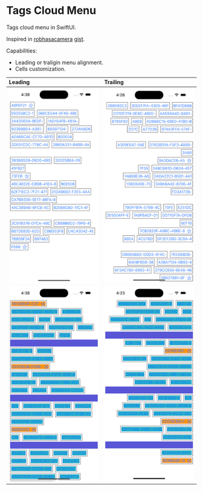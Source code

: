 # Tags Cloud Menu
Tags cloud menu in SwiftUI.

Inspired in [robhasacamera](https://github.com/robhasacamera) [gist](https://gist.githubusercontent.com/robhasacamera/379fe5a88fc5bd5cbfddd1994fe5b96a/raw/1154b58d07e893ec29d36c7fc3d97f2efc18374e/WrappingHStack).


Capabilities:
- Leading or traligin menu alignment.
- Cells customization.


| Leading  | Trailing  |
|:----------|:----------|
| ![leading tags menu in debug](assets/leading-tags-menu.png) | ![trailing tags menu in debug](assets/tags-menu.png) |
| ![leading tags menu in debug](assets/leading-tags-menu-debug.png) | ![trailing tags menu in debug](assets/tags-menu-debug.png) |